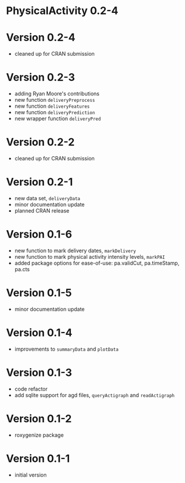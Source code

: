 # PhysicalActivity 0.2-4

# Version 0.2-4

* cleaned up for CRAN submission

# Version 0.2-3

* adding Ryan Moore's contributions
* new function `deliveryPreprocess`
* new function `deliveryFeatures`
* new function `deliveryPrediction`
* new wrapper function `deliveryPred`

# Version 0.2-2

* cleaned up for CRAN submission

# Version 0.2-1

* new data set, `deliveryData`
* minor documentation update
* planned CRAN release

# Version 0.1-6

* new function to mark delivery dates, `markDelivery`
* new function to mark physical activity intensity levels, `markPAI`
* added package options for ease-of-use: pa.validCut, pa.timeStamp, pa.cts

# Version 0.1-5

* minor documentation update

# Version 0.1-4

* improvements to `summaryData` and `plotData`

# Version 0.1-3

* code refactor
* add sqlite support for agd files, `queryActigraph` and `readActigraph`

# Version 0.1-2

* roxygenize package

# Version 0.1-1

* initial version
